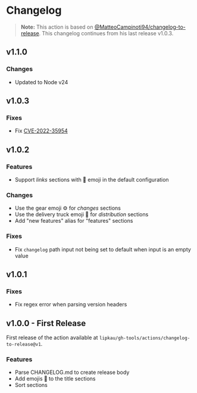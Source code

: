 # Changelog

> **Note:** This action is based on [@MatteoCampinoti94/changelog-to-release](https://github.com/MatteoCampinoti94/changelog-to-release).
> This changelog continues from his last release v1.0.3.

## v1.1.0

### Changes

* Updated to Node v24

## v1.0.3

### Fixes

* Fix [CVE-2022-35954](https://github.com/advisories/GHSA-7r3h-m5j6-3q42)

## v1.0.2

### Features

* Support _links_ sections with 🔗 emoji in the default configuration

### Changes

* Use the gear emoji ⚙️ for _changes_ sections
* Use the delivery truck emoji 🚚 for _distribution_ sections
* Add "new features" alias for "features" sections

### Fixes

* Fix `changelog` path input not being set to default when input is an empty value

## v1.0.1

### Fixes

* Fix regex error when parsing version headers

## v1.0.0 - First Release

First release of the action available at `lipkau/gh-tools/actions/changelog-to-release@v1`.

### Features

* Parse CHANGELOG.md to create release body
* Add emojis 🚀 to the title sections
* Sort sections
